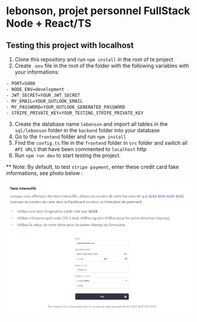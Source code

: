 # lebonson, projet personnel FullStack Node + React/TS

## Testing this project with localhost

  1) Clone this repository and run `npm install` in the root of te project
  2) Create `.env` file in the root of the folder with the following variables with your informations:

    - PORT=5000
    - NODE_ENV=development
    - JWT_SECRET=YOUR_JWT_SECRET
    - MY_EMAIL=YOUR_OUTLOOK_EMAIL
    - MY_PASSWORD=YOUR_OUTLOOK_GENERATED_PASSWORD
    - STRIPE_PRIVATE_KEY=YOUR_TESTING_STRIPE_PRIVATE_KEY

  3) Create the database name `lebonson` and import all tables in the `sql/lebonson` folder in the `backend` folder into your database
  4) Go to the `frontend` folder and run `npm install`
  5) Find the `config.ts` file in the `frontend` folder in `src` folder and switch all `API URLS` that have been commented to `localhost` http
  6) Run `npm run dev` to start testing the project.

  ** Note: By default, to test `stripe payment`, enter these credit card fake informations, see photo below :
     
  ![alt text](https://github.com/btkdevkh/lebonson/blob/main/frontend/src/assets/img/stripe-testing.png?raw=true)

